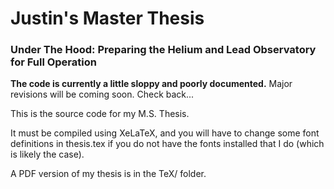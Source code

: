 Justin's Master Thesis
=============

### Under The Hood: Preparing the Helium and Lead Observatory for Full Operation

**The code is currently a little sloppy and poorly documented.** Major revisions will be coming soon. Check back...

This is the source code for my M.S. Thesis.

It must be compiled using XeLaTeX, and you will have to change some font definitions in thesis.tex if you do not have the fonts installed that I do (which is likely the case).

A PDF version of my thesis is in the TeX/ folder.
